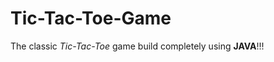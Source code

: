 # Tic-Tac-Toe-Game
The classic <em>Tic-Tac-Toe</em> game build completely using <strong>JAVA</strong>!!!
